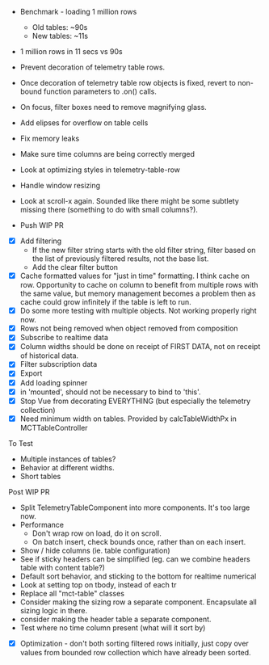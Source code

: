 * Benchmark - loading 1 million rows
    - Old tables: ~90s
    - New tables: ~11s
* 1 million rows in 11 secs vs 90s

* Prevent decoration of telemetry table rows. 
* Once decoration of telemetry table row objects is fixed, revert to non-bound function parameters to .on() calls.
* On focus, filter boxes need to remove magnifying glass.
* Add elipses for overflow on table cells
* Fix memory leaks
* Make sure time columns are being correctly merged
* Look at optimizing styles in telemetry-table-row
* Handle window resizing
* Look at scroll-x again. Sounded like there might be some subtlety missing there (something to do with small columns?).
* Push WIP PR

* [X] Add filtering
    * If the new filter string starts with the old filter string, filter based on the list of previously filtered results, not the base list.
    * Add the clear filter button
* [X] Cache formatted values for "just in time" formatting. I think cache on row. Opportunity to cache on column to benefit from multiple rows with the same value, but memory management becomes a problem then as cache could grow infinitely if the table is left to run.
* [X] Do some more testing with multiple objects. Not working properly right now.
* [X] Rows not being removed when object removed from composition
* [X] Subscribe to realtime data
* [X] Column widths should be done on receipt of FIRST DATA, not on receipt of historical data.
* [X] Filter subscription data
* [X] Export
* [X] Add loading spinner
* [X] in 'mounted', should not be necessary to bind to 'this'.
* [X] Stop Vue from decorating EVERYTHING (but especially the telemetry collection)
* [X] Need minimum width on tables. Provided by calcTableWidthPx in MCTTableController

To Test
* Multiple instances of tables?
* Behavior at different widths.
* Short tables

Post WIP PR
* Split TelemetryTableComponent into more components. It's too large now.
* Performance
    * Don't wrap row on load, do it on scroll.
    * On batch insert, check bounds once, rather than on each insert.
* Show / hide columns (ie. table configuration)
* See if sticky headers can be simplified (eg. can we combine headers table with content table?)
* Default sort behavior, and sticking to the bottom for realtime numerical
* Look at setting top on tbody, instead of each tr
* Replace all "mct-table" classes
* Consider making the sizing row a separate component. Encapsulate all sizing logic in there.
* consider making the header table a separate component.
* Test where no time column present (what will it sort by)

* [X] Optimization - don't both sorting filtered rows initially, just copy over values from bounded row collection which have already been sorted. 